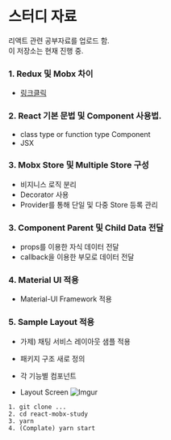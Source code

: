 # 스터디 자료
리액트 관련 공부자료를 업로드 함. <br/>
이 저장소는 현재 진행 중.

### 1. Redux 및 Mobx 차이
- [링크클릭](http://woowabros.github.io/experience/2019/01/02/kimcj-react-mobx.html)

### 2. React 기본 문법 및 Component 사용법.
- class type or function type Component
- JSX

### 3. Mobx Store 및 Multiple Store 구성
- 비지니스 로직 분리
- Decorator 사용
- Provider를 통해 단일 및 다중 Store 등록 관리

### 3. Component Parent 및 Child Data 전달
- props를 이용한 자식 데이터 전달
- callback을 이용한 부모로 데이터 전달

### 4. Material UI 적용
- Material-UI Framework 적용

### 5. Sample Layout 적용
- 가제) 채팅 서비스 레이아웃 샘플 적용
- 패키지 구조 새로 정의
- 각 기능별 컴포넌트 

- Layout Screen
![Imgur](https://i.imgur.com/Fz1ndpx.png)

```
1. git clone ...
2. cd react-mobx-study
3. yarn
4. (Complate) yarn start
```

